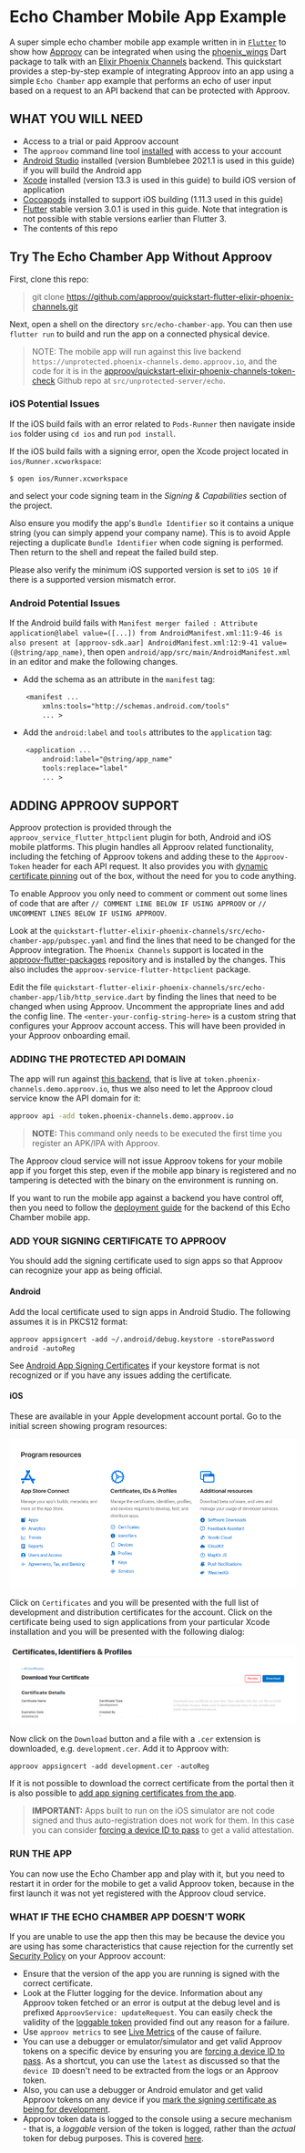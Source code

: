 # Echo Chamber Mobile App Example

A super simple echo chamber mobile app example written in in [`Flutter`](https://flutter.dev/) to show how [Approov](https://approov.io/product) can be integrated when using the [phoenix_wings](https://pub.dev/packages/phoenix_wings) Dart package to talk with an [Elixir Phoenix Channels](https://hexdocs.pm/phoenix/channels.html) backend. This quickstart provides a step-by-step example of integrating Approov into an app using a simple `Echo Chamber` app example that performs an echo of user input based on a request to an API backend that can be protected with Approov.

## WHAT YOU WILL NEED
* Access to a trial or paid Approov account
* The `approov` command line tool [installed](https://approov.io/docs/latest/approov-installation/) with access to your account
* [Android Studio](https://developer.android.com/studio) installed (version Bumblebee 2021.1 is used in this guide) if you will build the Android app
* [Xcode](https://developer.apple.com/xcode/) installed (version 13.3 is used in this guide) to build iOS version of application
* [Cocoapods](https://cocoapods.org) installed to support iOS building (1.11.3 used in this guide)
* [Flutter](https://flutter.dev) stable version 3.0.1 is used in this guide. Note that integration is not possible with stable versions earlier than Flutter 3.
* The contents of this repo

## Try The Echo Chamber App Without Approov

First, clone this repo:

> git clone https://github.com/approov/quickstart-flutter-elixir-phoenix-channels.git

Next, open a shell on the directory `src/echo-chamber-app`. You can then use `flutter run` to build and run the app on a connected physical device.

> NOTE: The mobile app will run against this live backend `https://unprotected.phoenix-channels.demo.approov.io`, and the code for it is in the [approov/quickstart-elixir-phoenix-channels-token-check](https://github.com/approov/quickstart-elixir-phoenix-channels-token-check/tree/main/src/unprotected-server/echo) Github repo at `src/unprotected-server/echo`.

### iOS Potential Issues

If the iOS build fails with an error related to `Pods-Runner` then navigate inside `ios` folder using `cd ios` and run `pod install`.

If the iOS build fails with a signing error, open the Xcode project located in `ios/Runner.xcworkspace`:

```
$ open ios/Runner.xcworkspace
```

and select your code signing team in the _Signing & Capabilities_ section of the project.

Also ensure you modify the app's `Bundle Identifier` so it contains a unique string (you can simply append your company name). This is to avoid Apple rejecting a duplicate `Bundle Identifier` when code signing is performed. Then return to the shell and repeat the failed build step.

Please also verify the minimum iOS supported version is set to `iOS 10` if there is a supported version mismatch error.

### Android Potential Issues
If the Android build fails with `Manifest merger failed : Attribute application@label value=([...]) from AndroidManifest.xml:11:9-46 is also present at [approov-sdk.aar] AndroidManifest.xml:12:9-41 value=(@string/app_name)`, then open `android/app/src/main/AndroidManifest.xml` in an editor and make the following changes.

- Add the schema as an attribute in the `manifest` tag:

```
    <manifest ...
        xmlns:tools="http://schemas.android.com/tools"
        ... >
```
- Add the `android:label` and `tools` attributes to the `application` tag:
```
    <application ...
        android:label="@string/app_name"
        tools:replace="label"
        ... >
```

## ADDING APPROOV SUPPORT

Approov protection is provided through the `approov_service_flutter_httpclient` plugin for both, Android and iOS mobile platforms. This plugin handles all Approov related functionality, including the fetching of Approov tokens and adding these to the `Approov-Token` header for each API request. It also provides you with [dynamic certificate pinning](https://approov.io/docs/latest/approov-usage-documentation/#approov-dynamic-pinning) out of the box, without the need for you to code anything.

To enable Approov you only need to comment or comment out some lines of code that are after `// COMMENT LINE BELOW IF USING APPROOV` or `// UNCOMMENT LINES BELOW IF USING APPROOV`.

Look at the `quickstart-flutter-elixir-phoenix-channels/src/echo-chamber-app/pubspec.yaml` and find the lines that need to be changed for the Approov integration. The `Phoenix Channels` support is located in the [approov-flutter-packages](https://github.com/approov/approov-flutter-packages.git) repository and is installed by the changes. This also includes the `approov-service-flutter-httpclient` package.

Edit the file `quickstart-flutter-elixir-phoenix-channels/src/echo-chamber-app/lib/http_service.dart` by finding the lines that need to be changed when using Approov. Uncomment the appropriate lines and add the config line. The `<enter-your-config-string-here>` is a custom string that configures your Approov account access. This will have been provided in your Approov onboarding email.


### ADDING THE PROTECTED API DOMAIN

The app will run against [this backend](https://github.com/approov/quickstart-elixir-phoenix-channels-token-check/tree/main/src/approov-protected-server/token-check/echo), that is live at `token.phoenix-channels.demo.approov.io`, thus we also need to let the Approov cloud service know the API domain for it:

```Bash
approov api -add token.phoenix-channels.demo.approov.io
```
> **NOTE:** This command only needs to be executed the first time you register an APK/IPA with Approov.

The Approov cloud service will not issue Approov tokens for your mobile app if you forget this step, even if the mobile app binary is registered and no tampering is detected with the binary on the environment is running on.

If you want to run the mobile app against a backend you have control off, then you need to follow the [deployment guide](https://github.com/approov/quickstart-elixir-phoenix-channels-token-check/blob/main/DEPLOYMENT.md) for the backend of this Echo Chamber mobile app.

### ADD YOUR SIGNING CERTIFICATE TO APPROOV
You should add the signing certificate used to sign apps so that Approov can recognize your app as being official.

#### Android
Add the local certificate used to sign apps in Android Studio. The following assumes it is in PKCS12 format:

```
approov appsigncert -add ~/.android/debug.keystore -storePassword android -autoReg
```

See [Android App Signing Certificates](https://approov.io/docs/latest/approov-usage-documentation/#android-app-signing-certificates) if your keystore format is not recognized or if you have any issues adding the certificate.

#### iOS
These are available in your Apple development account portal. Go to the initial screen showing program resources:

![Apple Program Resources](readme-images/program-resources.png)

Click on `Certificates` and you will be presented with the full list of development and distribution certificates for the account. Click on the certificate being used to sign applications from your particular Xcode installation and you will be presented with the following dialog:

![Download Certificate](readme-images/download-cert.png)

Now click on the `Download` button and a file with a `.cer` extension is downloaded, e.g. `development.cer`. Add it to Approov with:

```
approov appsigncert -add development.cer -autoReg
```

If it is not possible to download the correct certificate from the portal then it is also possible to [add app signing certificates from the app](https://approov.io/docs/latest/approov-usage-documentation/#adding-apple-app-signing-certificates-from-app).

> **IMPORTANT:** Apps built to run on the iOS simulator are not code signed and thus auto-registration does not work for them. In this case you can consider [forcing a device ID to pass](https://approov.io/docs/latest/approov-usage-documentation/#forcing-a-device-id-to-pass) to get a valid attestation.

### RUN THE APP

You can now use the Echo Chamber app and play with it, but you need to restart it in order for the mobile to get a valid Approov token, because in the first launch it was not yet registered with the Approov cloud service.

### WHAT IF THE ECHO CHAMBER APP DOESN'T WORK

If you are unable to use the app then this may be because the device you are using has some characteristics that cause rejection for the currently set [Security Policy](https://approov.io/docs/latest/approov-usage-documentation/#security-policies) on your Approov account:

* Ensure that the version of the app you are running is signed with the correct certificate.
* Look at the Flutter logging for the device. Information about any Approov token fetched or an error is output at the debug level and is prefixed `ApproovService: updateRequest`. You can easily check the validity of the [loggable token](https://approov.io/docs/latest/approov-usage-documentation/#loggable-tokens) provided find out any reason for a failure.
* Use `approov metrics` to see [Live Metrics](https://approov.io/docs/latest/approov-usage-documentation/#live-metrics) of the cause of failure.
* You can use a debugger or emulator/simulator and get valid Approov tokens on a specific device by ensuring you are [forcing a device ID to pass](https://approov.io/docs/latest/approov-usage-documentation/#forcing-a-device-id-to-pass). As a shortcut, you can use the `latest` as discussed so that the `device ID` doesn't need to be extracted from the logs or an Approov token.
* Also, you can use a debugger or Android emulator and get valid Approov tokens on any device if you [mark the signing certificate as being for development](https://approov.io/docs/latest/approov-usage-documentation/#development-app-signing-certificates).
* Approov token data is logged to the console using a secure mechanism - that is, a _loggable_ version of the token is logged, rather than the _actual_ token for debug purposes. This is covered [here](https://www.approov.io/docs/latest/approov-usage-documentation/#loggable-tokens).

